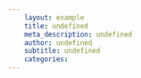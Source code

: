 ```yaml
---
	layout: example
	title: undefined
	meta_description: undefined
	author: undefined
	subtitle: undefined
	categories:
---
```


<style>
.svg-container {
	width: 100vw;
	height: 100vh;
}
.line {
    stroke-width: 3px;
    fill: none;
}
body {
	margin: 0;
}
</style>
<div class='svg-container'>
<!--Our target svg inside of which we will build the graph -->
<svg>
</svg>
</div>
<!--Loading d3-->
<script src="https://d3js.org/d3.v5.min.js"></script>
<script>
const getHappinessData = () => {
	return fetch('/assets/data/share-of-people-who-say-they-are-happy.json').then(res => res.json())
}
getHappinessData().then( rawData => {
	const graphWidth = window.innerWidth
	const graphHeight = 400
	const filteredData = rawData.data.filter(data=> data.id.match(/Russia|Brazil/))
	rawData.data = filteredData
	const lineColors = ['#DC136C',
	'#FDD483',
	'#8ED1B7',
	'#E7A8C6',
	'#606EFE',
	'#ED6550',
	'#DDD5D0',
	'#818AA3']
	buildLineGraph(rawData, graphWidth, graphHeight, lineColors)
})

const buildLineGraph = (rawData, graphWidth, graphHeight, lineColors) => {

	const properties = rawData.properties
	const entries = rawData.data

	const {xExtent, yExtent} = getExtents(entries)
	console.log(getExtents(entries))
	// xExtent === {min: "1984", max: "2014"}
	// yExtend === {min: "29.678267", max: "98.113213"}
	
	const xScale = d3.scaleLinear()
								.domain([xExtent.min,  xExtent.max])
								.range([0, graphWidth])
	const yScale = d3.scaleLinear()
							.domain([yExtent.min,  yExtent.max])
							.range([ graphHeight, 0 ])

	// This is the function which we will use to draw our lines
	const drawLine = d3.line()
			.x( d => { return xScale(Number(d[0])) })
			.y( d => { return yScale(Number(d[1])) })

	const numberOfLines = entries.length
  // Grabbing our svg element to add out line paths to
	const svg = document.getElementsByTagName('svg')[0]
 
	// We are looping through each line
	// remember in our data set each entry is a country
	for(let i=0; i < numberOfLines; i++) {
		const entry = entries[i]
		const g = document.createElement('g')
		// createElementNS is a weird requirement to create an svg path dynamically
		const path = document.createElementNS('http://www.w3.org/2000/svg', 'path')
		const lineColor = lineColors[i % lineColors.length]
		path.setAttribute('stroke',lineColor)

		// The d attribute is key, that's were we tell our path what shape it should take
		path.setAttribute('d', drawLine(entry.data))
		path.setAttribute('class', 'line')
		svg.setAttribute('height', graphHeight)
		svg.setAttribute('width', graphWidth)

		svg.appendChild(path)
	}

}

// A little helper function to get min and max value for the x and y of our dataset
const getExtents = (data) => {
	let yExtent  = {max:0, min:null}
	let xExtent = {max:0, min:null}
	data.forEach((line)=> {
		line.data.forEach(entry=>{
		const [x, y] = entry
		if(x > xExtent.max) 
			xExtent.max = x
		if(x < xExtent.min || !xExtent.min ) 
			xExtent.min = x
		if(y > yExtent.max) 
			yExtent.max = y
		if(y < yExtent.min || !yExtent.min ) 
			yExtent.min = y

		})
	})
	return {xExtent, yExtent}
}

</script>


